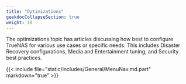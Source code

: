 ```yaml
---
title: "Optimizations"
geekdocCollapseSection: true
weight: 10
---
```


The optimizations topic has articles discussing how best to configure TrueNAS for various use cases or specific needs.
This includes Disaster Recovery configurations, Media and Entertainment tuning, and Security best practices.

{{< include file="static/includes/General/MenuNav.md.part" markdown="true" >}}